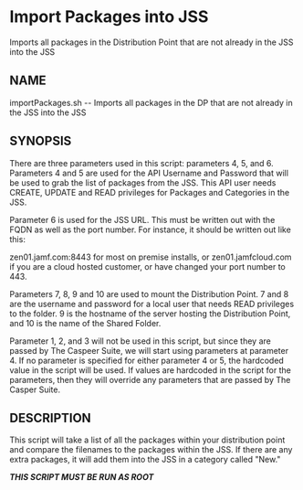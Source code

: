 # Import Packages into JSS
Imports all packages in the Distribution Point that are not already in the JSS into the JSS

## NAME
importPackages.sh -- Imports all packages in the DP that are not already in the JSS into the JSS

## SYNOPSIS
There are three parameters used in this script: parameters 4, 5, and 6. Parameters 4 and 5 are used for the API Username and Password that will be used to grab the list of packages from the JSS. This API user needs CREATE, UPDATE and READ privileges for Packages and Categories in the JSS. 

Parameter 6 is used for the JSS URL. This must be written out with the FQDN as well as the port number. For instance, it should be written out like this:

zen01.jamf.com:8443    for most on premise installs, or
zen01.jamfcloud.com    if you are a cloud hosted customer, or have changed your port number to 443.
   
Parameters 7, 8, 9 and 10 are used to mount the Distribution Point. 7 and 8 are the username and password for a local user that needs READ privileges to the folder. 9 is the hostname of the server hosting the Distribution Point, and 10 is the name of the Shared Folder. 

Parameter 1, 2, and 3 will not be used in this script, but since they are passed by The Caspeer Suite, we will start using parameters at parameter 4. If no parameter is specified for either parameter 4 or 5, the hardcoded value in the script will be used.  If values are hardcoded in the script for the parameters, then they will override any parameters that are passed by The Casper Suite.

## DESCRIPTION
This script will take a list of all the packages within your distribution point and compare the filenames to the packages within the JSS. If there are any extra packages, it will add them into the JSS in a category called "New."

**_THIS SCRIPT MUST BE RUN AS ROOT_**
